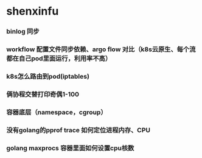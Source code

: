 # shenxinfu

### binlog 同步

### workflow 配置文件同步依赖、argo flow 对比（k8s云原生、每个流都在自己pod里面运行，利用率不高）

### k8s怎么路由到pod(iptables)

### 俩协程交替打印奇偶1-100

### 容器底层（namespace，cgroup）

### 没有golang的pprof trace 如何定位进程内存、CPU

### golang maxprocs 容器里面如何设置cpu核数

###

###


